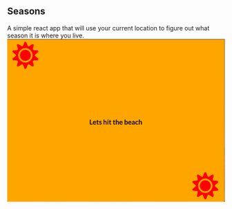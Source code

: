 ## Seasons

A simple react app that will use your current location to figure out what season it is where you live.
![pic](public/seasons.png)
